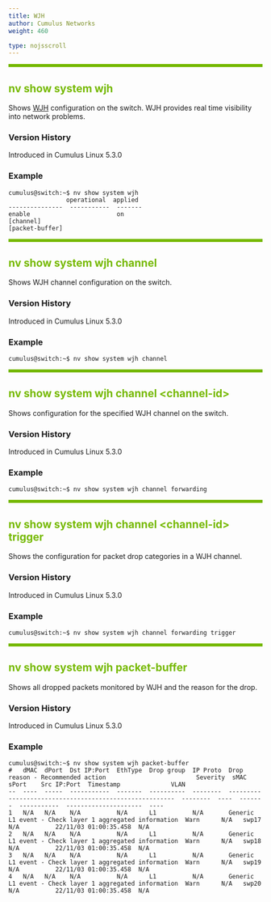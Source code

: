 ```yaml
---
title: WJH
author: Cumulus Networks
weight: 460

type: nojsscroll
---
```

<style>
h { color: RGB(118,185,0)}
</style>
<HR STYLE="BORDER: DASHED RGB(118,185,0) 0.5PX;BACKGROUND-COLOR: RGB(118,185,0);HEIGHT: 4.0PX;"/>

## <h>nv show system wjh</h>

Shows <span class="a-tooltip">[WJH](## "What Just Happened")</span> configuration on the switch. WJH provides real time visibility into network problems.

### Version History

Introduced in Cumulus Linux 5.3.0

### Example

```
cumulus@switch:~$ nv show system wjh
                operational  applied
---------------  -----------  -------
enable                        on
[channel]
[packet-buffer]
```

<HR STYLE="BORDER: DASHED RGB(118,185,0) 0.5PX;BACKGROUND-COLOR: RGB(118,185,0);HEIGHT: 4.0PX;"/>

## <h>nv show system wjh channel</h>

Shows WJH channel configuration on the switch.

### Version History

Introduced in Cumulus Linux 5.3.0

### Example

```
cumulus@switch:~$ nv show system wjh channel
```

<HR STYLE="BORDER: DASHED RGB(118,185,0) 0.5PX;BACKGROUND-COLOR: RGB(118,185,0);HEIGHT: 4.0PX;"/>

## <h>nv show system wjh channel \<channel-id\></h>

Shows configuration for the specified WJH channel on the switch.

### Version History

Introduced in Cumulus Linux 5.3.0

### Example

```
cumulus@switch:~$ nv show system wjh channel forwarding
```

<HR STYLE="BORDER: DASHED RGB(118,185,0) 0.5PX;BACKGROUND-COLOR: RGB(118,185,0);HEIGHT: 4.0PX;"/>

## <h>nv show system wjh channel \<channel-id\> trigger</h>

Shows the configuration for packet drop categories in a WJH channel.

### Version History

Introduced in Cumulus Linux 5.3.0

### Example

```
cumulus@switch:~$ nv show system wjh channel forwarding trigger
```

<HR STYLE="BORDER: DASHED RGB(118,185,0) 0.5PX;BACKGROUND-COLOR: RGB(118,185,0);HEIGHT: 4.0PX;"/>

## <h>nv show system wjh packet-buffer</h>

Shows all dropped packets monitored by WJH and the reason for the drop.

### Version History

Introduced in Cumulus Linux 5.3.0

### Example

```
cumulus@switch:~$ nv show system wjh packet-buffer
#   dMAC  dPort  Dst IP:Port  EthType  Drop group  IP Proto  Drop reason - Recommended action                         Severity  sMAC  sPort    Src IP:Port  Timestamp              VLAN
--  ----  -----  -----------  -------  ----------  --------  -------------------------------------------------------  --------  ----  -------  -----------  ---------------------  ----
1   N/A   N/A    N/A          N/A      L1          N/A       Generic L1 event - Check layer 1 aggregated information  Warn      N/A   swp17    N/A          22/11/03 01:00:35.458  N/A
2   N/A   N/A    N/A          N/A      L1          N/A       Generic L1 event - Check layer 1 aggregated information  Warn      N/A   swp18    N/A          22/11/03 01:00:35.458  N/A
3   N/A   N/A    N/A          N/A      L1          N/A       Generic L1 event - Check layer 1 aggregated information  Warn      N/A   swp19    N/A          22/11/03 01:00:35.458  N/A
4   N/A   N/A    N/A          N/A      L1          N/A       Generic L1 event - Check layer 1 aggregated information  Warn      N/A   swp20    N/A          22/11/03 01:00:35.458  N/A
```
